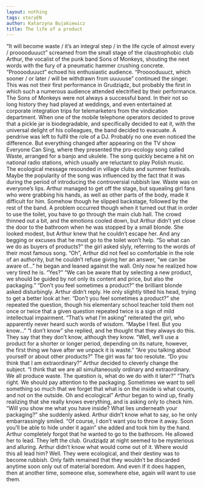 ```yaml
---
layout: nothing
tags: storyEN
author: Katarzyna Bujakiewicz
title: The life of a product
---
```

 “It will become waste / it’s an integral step / in the life cycle of almost every / prooooduuuct” screamed from the small stage of the claustrophobic club Arthur, the vocalist of the punk band Sons of Monkeys, shouting the next words with the fury of a pneumatic hammer crushing concrete.
“Prooooduuuct” echoed his enthusiastic audience.
“Prooooduuuct, which sooner / or later / will be withdrawn from uuuuuse” continued the singer.
This was not their first performance in Grudziądz, but probably the first in which such a numerous audience attended electrified by their performance. The Sons of Monkeys were not always a successful band. In their not so long history they had played at weddings, and even entertained at corporate integration trips for telemarketers from the vindication department. When one of the mobile telephone operators decided to prove that a pickle jar is biodegradable, and specifically decided to eat it, with the universal delight of his colleagues, the band decided to evacuate. A pendrive was left to fulfil the role of a DJ. Probably no one even noticed the difference.
But everything changed after appearing on the TV show Everyone Can Sing, where they presented the pro-ecology song called Waste, arranged for a banjo and ukulele. The song quickly became a hit on national radio stations, which usually are reluctant to play Polish music.   The ecological message resounded in village clubs and summer festivals. Maybe the popularity of the song was influenced by the fact that it was during the period of introducing the controversial rubbish law. Waste was on everyone’s lips.
Arthur managed to get off the stage, but squealing girl fans who were grabbing his hands, as well as other parts of the body, made it difficult for him. Somehow though he slipped backstage, followed by the rest of the band. A problem occurred though when it turned out that in order to use the toilet, you have to go through the main club hall. The crowd thinned out a bit, and the emotions cooled down, but Arthur didn’t yet close the door to the bathroom when he was stopped by a small blonde. She looked modest, but Arthur knew that he couldn’t escape her. And any begging or excuses that he must go to the toilet won’t help.
“So what can we do as buyers of products?” the girl asked slyly, referring to the words of their most famous song.
“Oh”, Arthur did not feel so comfortable in the role of an authority, but he couldn’t refuse giving her an answer, “we can be aware of...” he began and leaned against the wall. Only now he realized how very tired he is.
“Yes?”
“We can be aware that by selecting a new product, we should be guided by not only its content and price, but also the packaging.”
“Don’t you feel sometimes a product?” the brilliant blonde asked disturbingly.
Arthur didn’t reply. He only slightly tilted his head, trying to get a better look at her.
“Don’t you feel sometimes a product?” she repeated the question, though his elementary school teacher told them not once or twice that a given question repeated twice is a sign of mild intellectual impairment.
“That’s what I’m asking” reiterated the girl, who apparently never heard such words of wisdom.
“Maybe I feel. But you know...”
“I don’t know” she replied, and he thought that they always do this. They say that they don’t know, although they know.
“Well, we’ll use a product for a shorter or longer period, depending on its nature, however, the first thing we have after we unpack it is waste.”
“Are you talking about yourself or about other products?” The girl was far too resolute.
“Do you think that I am extraordinary?” Arthur decided to cleverly change the subject.
“I think that we are all simultaneously ordinary and extraordinary. We all produce waste. The question is, what do we do with it later?”
“That’s right. We should pay attention to the packaging. Sometimes we want to sell something so much that we forget that what is on the inside is what counts, and not on the outside. Oh and ecological” Arthur began to wind up, finally realizing that she really knows everything, and is asking only to check him.
“Will you show me what you have inside? What lies underneath your packaging?” she suddenly asked.
Arthur didn’t know what to say, so he only embarrassingly smiled.
“Of course, I don’t want you to throw it away. Soon you’ll be able to hide under it again” she added and took him by the hand.
Arthur completely forgot that he wanted to go to the bathroom. He allowed her to lead. They left the club. Grudziądz at night seemed to be mysterious and alluring. Arthur didn’t know what would come out of it. Where would this all lead him? Well. They were ecological, and their destiny was to become rubbish. Only faith remained that they wouldn’t be discarded anytime soon only out of material boredom. And even if it does happen, then at another time, someone else, somewhere else, again will want to use them.